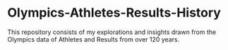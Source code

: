 # Olympics-Athletes-Results-History
This repository consists of my explorations and insights drawn from the Olympics data of Athletes and Results from over 120 years.
